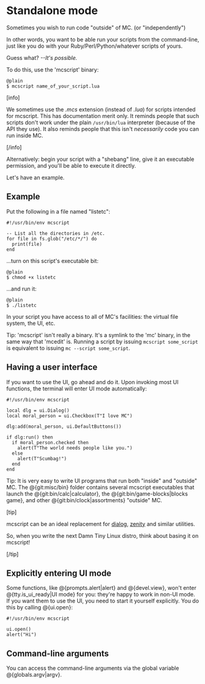 
# Standalone mode

Sometimes you wish to run code "outside" of MC. (or "independently")

In other words, you want to be able run your scripts from the
command-line, just like you do with your Ruby/Perl/Python/whatever
scripts of yours.

Guess what? *--It's possible.*

To do this, use the 'mcscript' binary:

    @plain
    $ mcscript name_of_your_script.lua

[info]

We sometimes use the _.mcs_ extension (instead of _.lua_) for scripts
intended for mcscript. This has documentation merit only. It reminds
people that such scripts don't work under the plain `/usr/bin/lua`
interpreter (because of the API they use). It also reminds people that
this isn't _necessarily_ code you can run inside MC.

[/info]

Alternatively: begin your script with a "shebang" line, give it an
executable permission, and you'll be able to execute it directly.

Let's have an example.

## Example

Put the following in a file named "listetc":

    #!/usr/bin/env mcscript

    -- List all the directories in /etc.
    for file in fs.glob("/etc/*/") do
      print(file)
    end

...turn on this script's executable bit:

    @plain
    $ chmod +x listetc

...and run it:

    @plain
    $ ./listetc

In your script you have access to all of MC's facilities: the virtual
file system, the UI, etc.

Tip: 'mcscript' isn't really a binary. It's a symlink to the 'mc' binary,
in the same way that 'mcedit' is. Running a script by issuing
`mcscript some_script` is equivalent to issuing `mc --script some_script`.

## Having a user interface

If you want to use the UI, go ahead and do it. Upon invoking most UI
functions, the terminal will enter UI mode automatically:

    #!/usr/bin/env mcscript

    local dlg = ui.Dialog()
    local moral_person = ui.Checkbox(T"I love MC")

    dlg:add(moral_person, ui.DefaultButtons())

    if dlg:run() then
      if moral_person.checked then
        alert(T"The world needs people like you.")
      else
        alert(T"Scumbag!")
      end
    end

Tip: It is very easy to write UI programs that run both "inside" and
"outside" MC. The @{git:misc/bin} folder contains several mcscript
executables that launch the @{git:bin/calc|calculator}, the
@{git:bin/game-blocks|blocks game}, and other
@{git:bin/clock|assortments} "outside" MC.

[tip]

mcscript can be an ideal replacement for
[dialog](http://invisible-island.net/dialog/dialog.html),
[zenity](http://live.gnome.org/Zenity) and similar utilities.

So, when you write the next Damn Tiny Linux distro, think about basing
it on mcscript!

[/tip]

## Explicitly entering UI mode

Some functions, like @{prompts.alert|alert} and @{devel.view}, won't
enter @{tty.is_ui_ready|UI mode} for you: they're happy to work in
non-UI mode. If you want them to use the UI, you need to start it
yourself explicitly. You do this by calling @{ui.open}:

    #!/usr/bin/env mcscript

    ui.open()
    alert("Hi")

## Command-line arguments

You can access the command-line arguments via the global variable
@{globals.argv|argv}.
